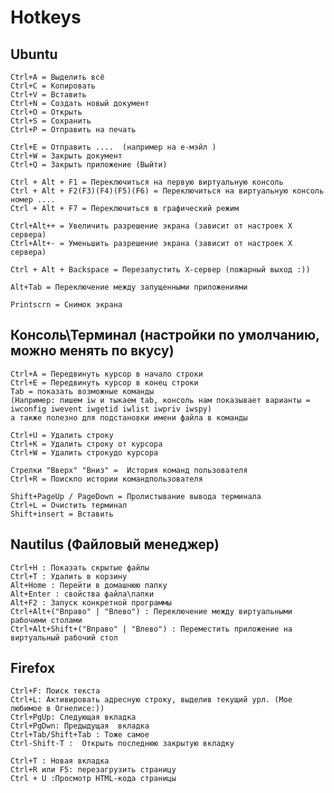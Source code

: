 # Hotkeys

## Ubuntu

    Ctrl+A = Выделить всё
    Ctrl+C = Копировать
    Ctrl+V = Вставить
    Ctrl+N = Создать новый документ
    Ctrl+O = Открыть
    Ctrl+S = Сохранить
    Ctrl+P = Отправить на печать

    Ctrl+E = Отправить ....  (например на е-мэйл )
    Ctrl+W = Закрыть документ
    Ctrl+Q = Закрыть приложение (Выйти)

    Ctrl + Alt + F1 = Переключиться на первую виртуальную консоль
    Ctrl + Alt + F2(F3)(F4)(F5)(F6) = Переключиться на виртуальную консоль номер ....
    Ctrl + Alt + F7 = Переключиться в графический режим

    Ctrl+Alt++ = Увеличить разрешение экрана (зависит от настроек X сервера)
    Ctrl+Alt+- = Уменьшить разрешение экрана (зависит от настроек X сервера)

    Ctrl + Alt + Backspace = Перезапустить Х-сервер (пожарный выход :))

    Alt+Tab = Переключение между запущенными приложениями

    Printscrn = Снимок экрана

## Консоль\Терминал (настройки по умолчанию, можно менять по вкусу)

    Ctrl+A = Передвинуть курсор в начало строки
    Ctrl+E = Передвинуть курсор в конец строки
    Tab = показать возможные команды
    (Например: пишем iw и тыкаем tab, консоль нам показывает варианты = iwconfig iwevent iwgetid iwlist iwpriv iwspy)
    а также полезно для подстановки имени файла в команды

    Ctrl+U = Удалить строку
    Ctrl+K = Удалить строку от курсора
    Ctrl+W = Удалить строкудо курсора

    Стрелки "Вверх" "Вниз" =  История команд пользователя
    Ctrl+R = Поискпо истории командпользователя

    Shift+PageUp / PageDown = Пролистывание вывода терминала
    Ctrl+L = Очистить терминал
    Shift+insert = Вставить

## Nautilus (Файловый менеджер)

    Ctrl+H : Показать скрытые файлы
    Ctrl+T : Удалить в корзину
    Alt+Home : Перейти в домашнюю папку
    Alt+Enter : свойства файла\папки
    Alt+F2 : Запуск конкретной программы
    Ctrl+Alt+("Вправо" | "Влево") : Переключение между виртуальными рабочими столами
    Ctrl+Alt+Shift+("Вправо" | "Влево") : Переместить приложение на виртуальный рабочий стол

## Firefox

    Ctrl+F: Поиск текста
    Ctrl+L: Активировать адресную строку, выделив текущий урл. (Мое любимое в Огнелисе:))
    Ctrl+PgUp: Следующая вкладка
    Ctrl+PgDwn: Предыдущая  вкладка
    Ctrl+Tab/Shift+Tab : Тоже самое
    Ctrl-Shift-T :  Открыть последнюю закрытую вкладку

    Ctrl+T : Новая вкладка
    Ctrl+R или F5: перезагрузить страницу
    Ctrl + U :Просмотр HTML-кода страницы
